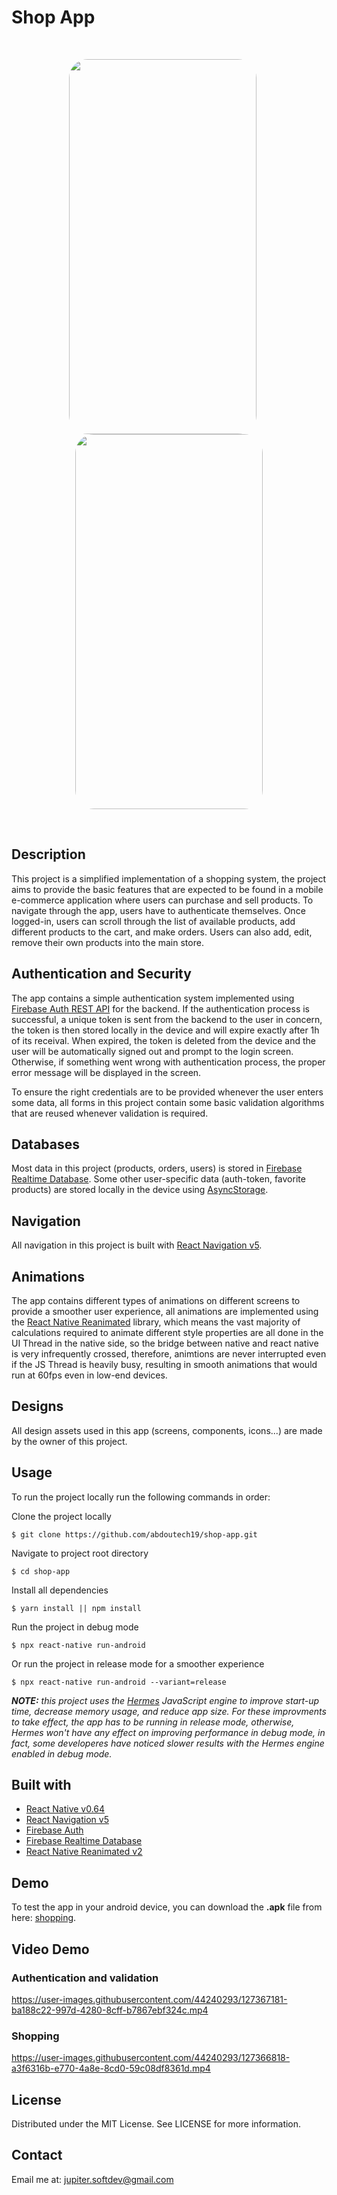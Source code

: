 # Shop App
</br>
<p align="center">
  <img width="300" height="600" style = "border-radius: 30px; margin-right: 20px" src="https://i.ibb.co/yfRjyNS/Screenshot-20210728-181451-Shopping-1.jpg">
  <img width="300" height="600" style = "border-radius: 30px;" src="https://i.ibb.co/7r0g8MZ/Screenshot-20210728-181502-Shopping-1.jpg">
</p>
</br>

## Description
This project is a simplified implementation of a shopping system, the project aims to provide the basic features that are expected to be found in a mobile e-commerce application where users can purchase and sell products. To navigate through the app, users have to authenticate themselves. Once logged-in, users can scroll through the list of available products, add different products to the cart, and make orders. Users can also add, edit, remove their own products into the main store. 

## Authentication and Security
The app contains a simple authentication system implemented using [Firebase Auth REST API](https://firebase.google.com/docs/reference/rest/auth) for the backend. If the authentication process is successful, a unique token is sent from the backend to the user in concern, the token is then stored locally in the device and will expire exactly after 1h of its receival. When expired, the token is deleted from the device and the user will be automatically signed out and prompt to the login screen. Otherwise, if something went wrong with authentication process, the proper error message will be displayed in the screen.

To ensure the right credentials are to be provided whenever the user enters some data, all forms in this project contain some basic validation algorithms that are reused whenever validation is required.

## Databases
Most data in this project (products, orders, users) is stored in [Firebase Realtime Database](https://firebase.google.com/docs/database). Some other user-specific data (auth-token, favorite products) are stored locally in the device using [AsyncStorage](https://github.com/react-native-async-storage/async-storage).

## Navigation
All navigation in this project is built with [React Navigation v5](https://reactnavigation.org/docs/getting-started/).

## Animations
The app contains different types of animations on different screens to provide a smoother user experience, all animations are implemented using the [React Native Reanimated](https://docs.swmansion.com/react-native-reanimated/) library, which means the vast majority of calculations required to animate different style properties are all done in the UI Thread in the native side, so the bridge between native and react native is very infrequently crossed, therefore, animtions are never interrupted even if the JS Thread is heavily busy, resulting in smooth animations that would run at 60fps even in low-end devices.

## Designs
All design assets used in this app (screens, components, icons...) are made by the owner of this project.


## Usage
To run the project locally run the following commands in order:

Clone the project locally

    $ git clone https://github.com/abdoutech19/shop-app.git

Navigate to project root directory

    $ cd shop-app


Install all dependencies

    $ yarn install || npm install

Run the project in debug mode

    $ npx react-native run-android

Or run the project in release mode for a smoother experience

    $ npx react-native run-android --variant=release

***NOTE:** this project uses the [Hermes](https://reactnative.dev/docs/hermes) JavaScript engine to improve start-up time, decrease memory usage, and reduce app size. For these improvments to take effect, the app has to be running in *release* mode, otherwise, Hermes won't have any effect on improving performance in *debug* mode, in fact, some developeres have noticed slower results with the Hermes engine enabled in *debug* mode.*

## Built with
- [React Native v0.64](https://reactnative.dev/docs/getting-started)
- [React Navigation v5](https://reactnavigation.org/docs/getting-started/)
- [Firebase Auth](https://firebase.google.com/docs/reference/rest/auth)
- [Firebase Realtime Database](https://firebase.google.com/docs/database)
- [React Native Reanimated v2](https://docs.swmansion.com/react-native-reanimated/)


## Demo
To test the app in your android device, you can download the **.apk** file from here: [shopping](https://drive.google.com/file/d/1QzceGiaLU72TZSFnQF_250pXH2KnCQHX/view?usp=sharing).

## Video Demo

### Authentication and validation

https://user-images.githubusercontent.com/44240293/127367181-ba188c22-997d-4280-8cff-b7867ebf324c.mp4

### Shopping
https://user-images.githubusercontent.com/44240293/127366818-a3f6316b-e770-4a8e-8cd0-59c08df8361d.mp4


## License
Distributed under the MIT License. See LICENSE for more information.

## Contact
Email me at: jupiter.softdev@gmail.com